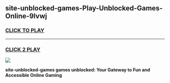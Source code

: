 
## site-unblocked-games-Play-Unblocked-Games-Online-9lvwj
<h3>
<a href="https://premium76.site?title=site-unblocked-games&ref=24A">CLICK TO PLAY</a></h3>
<hr>

<h3>
<a href="https://premium76.site?title=site-unblocked-games&ref=24A">CLICK 2 PLAY</a>
  
</h3>

<a href="https://premium76.site?title=site-unblocked-games&ref=24A"><img src="https://clearcache.store/games.png"></a>


**site-unblocked-games games unblocked: Your Gateway to Fun and Accessible Online Gaming**
